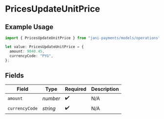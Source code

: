 # PricesUpdateUnitPrice

## Example Usage

```typescript
import { PricesUpdateUnitPrice } from "jani-payments/models/operations";

let value: PricesUpdateUnitPrice = {
  amount: 9040.45,
  currencyCode: "PYG",
};
```

## Fields

| Field              | Type               | Required           | Description        |
| ------------------ | ------------------ | ------------------ | ------------------ |
| `amount`           | *number*           | :heavy_check_mark: | N/A                |
| `currencyCode`     | *string*           | :heavy_check_mark: | N/A                |